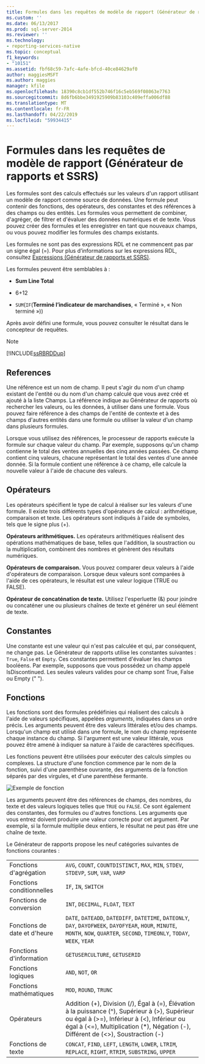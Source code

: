 ```yaml
---
title: Formules dans les requêtes de modèle de rapport (Générateur de rapports et SSRS) | Microsoft Docs
ms.custom: ''
ms.date: 06/13/2017
ms.prod: sql-server-2014
ms.reviewer: ''
ms.technology:
- reporting-services-native
ms.topic: conceptual
f1_keywords:
- "10151"
ms.assetid: fbf68c59-7afc-4afe-bfcd-40ce84629af0
author: maggiesMSFT
ms.author: maggies
manager: kfile
ms.openlocfilehash: 18390c8cb1df552b746f16c5eb569f08063e7763
ms.sourcegitcommit: 8d6fb6bbe3491925909b83103c409effa006df88
ms.translationtype: MT
ms.contentlocale: fr-FR
ms.lasthandoff: 04/22/2019
ms.locfileid: "59934415"
---
```

# <a name="formulas-in-report-model-queries-report-builder-and-ssrs"></a>Formules dans les requêtes de modèle de rapport (Générateur de rapports et SSRS)
  Les formules sont des calculs effectués sur les valeurs d'un rapport utilisant un modèle de rapport comme source de données. Une formule peut contenir des fonctions, des opérateurs, des constantes et des références à des champs ou des entités. Les formules vous permettent de combiner, d'agréger, de filtrer et d'évaluer des données numériques et de texte. Vous pouvez créer des formules et les enregistrer en tant que nouveaux champs, ou vous pouvez modifier les formules des champs existants.  
  
 Les formules ne sont pas des expressions RDL et ne commencent pas par un signe égal (=). Pour plus d’informations sur les expressions RDL, consultez [Expressions &#40;Générateur de rapports et SSRS&#41;](expressions-report-builder-and-ssrs.md).  
  
 Les formules peuvent être semblables à :  
  
-   **Sum Line Total**  
  
-   6+12  
  
-   `SUM`(`IF`(**Terminé l’indicateur de marchandises**, « Terminé », « Non terminé »))  
  
 Après avoir défini une formule, vous pouvez consulter le résultat dans le concepteur de requêtes.  
  
> [!NOTE]  
>  [!INCLUDE[ssRBRDDup](../../includes/ssrbrddup-md.md)]  
  
## <a name="references"></a>References  
 Une référence est un nom de champ. Il peut s'agir du nom d'un champ existant de l'entité ou du nom d'un champ calculé que vous avez créé et ajouté à la liste Champs. La référence indique au Générateur de rapports où rechercher les valeurs, ou les données, à utiliser dans une formule. Vous pouvez faire référence à des champs de l'entité de contexte et à des champs d'autres entités dans une formule ou utiliser la valeur d'un champ dans plusieurs formules.  
  
 Lorsque vous utilisez des références, le processeur de rapports exécute la formule sur chaque valeur du champ. Par exemple, supposons qu'un champ contienne le total des ventes annuelles des cinq années passées. Ce champ contient cinq valeurs, chacune représentant le total des ventes d'une année donnée. Si la formule contient une référence à ce champ, elle calcule la nouvelle valeur à l'aide de chacune des valeurs.  
  
## <a name="operators"></a>Opérateurs  
 Les opérateurs spécifient le type de calcul à réaliser sur les valeurs d'une formule. Il existe trois différents types d'opérateurs de calcul : arithmétique, comparaison et texte. Les opérateurs sont indiqués à l'aide de symboles, tels que le signe plus (+).  
  
 **Opérateurs arithmétiques.** Les opérateurs arithmétiques réalisent des opérations mathématiques de base, telles que l'addition, la soustraction ou la multiplication, combinent des nombres et génèrent des résultats numériques.  
  
 **Opérateurs de comparaison.** Vous pouvez comparer deux valeurs à l'aide d'opérateurs de comparaison. Lorsque deux valeurs sont comparées à l'aide de ces opérateurs, le résultat est une valeur logique (TRUE ou FALSE).  
  
 **Opérateur de concaténation de texte.** Utilisez l'esperluette (&) pour joindre ou concaténer une ou plusieurs chaînes de texte et générer un seul élément de texte.  
  
##  <a name="Constants"></a> Constantes  
 Une constante est une valeur qui n'est pas calculée et qui, par conséquent, ne change pas. Le Générateur de rapports utilise les constantes suivantes : `True`, `False` et `Empty`. Ces constantes permettent d'évaluer les champs booléens. Par exemple, supposons que vous possédez un champ appelé IsDiscontinued. Les seules valeurs valides pour ce champ sont True, False ou Empty (" ").  
  
##  <a name="Functions"></a> Fonctions  
 Les fonctions sont des formules prédéfinies qui réalisent des calculs à l'aide de valeurs spécifiques, appelées *arguments*, indiquées dans un ordre précis. Les arguments peuvent être des valeurs littérales et/ou des champs. Lorsqu'un champ est utilisé dans une formule, le nom du champ représente chaque instance du champ. Si l'argument est une valeur littérale, vous pouvez être amené à indiquer sa nature à l'aide de caractères spécifiques.  
  
 Les fonctions peuvent être utilisées pour exécuter des calculs simples ou complexes. La structure d'une fonction commence par le nom de la fonction, suivi d'une parenthèse ouvrante, des arguments de la fonction séparés par des virgules, et d'une parenthèse fermante.  
  
 ![Exemple de fonction](../media/functionexample.gif "Exemple de fonction")  
  
 Les arguments peuvent être des références de champs, des nombres, du texte et des valeurs logiques telles que `TRUE` ou `FALSE`. Ce sont également des constantes, des formules ou d'autres fonctions. Les arguments que vous entrez doivent produire une valeur correcte pour cet argument. Par exemple, si la formule multiplie deux entiers, le résultat ne peut pas être une chaîne de texte.  
  
 Le Générateur de rapports propose les neuf catégories suivantes de fonctions courantes :  
  
|||  
|-|-|  
|Fonctions d'agrégation|`AVG`, `COUNT`, `COUNTDISTINCT`, `MAX`, `MIN`, `STDEV`, `STDEVP`, `SUM`, `VAR`, `VARP`|  
|Fonctions conditionnelles|`IF`, `IN`, `SWITCH`|  
|Fonctions de conversion|`INT`, `DECIMAL`, `FLOAT`, `TEXT`|  
|Fonctions de date et d'heure|`DATE`, `DATEADD`, `DATEDIFF`, `DATETIME`, `DATEONLY`, `DAY`, `DAYOFWEEK`, `DAYOFYEAR`, `HOUR`, `MINUTE`, `MONTH`, `NOW`, `QUARTER`, `SECOND`, `TIMEONLY`, `TODAY`, `WEEK`, `YEAR`|  
|Fonctions d'information|`GETUSERCULTURE`, `GETUSERID`|  
|Fonctions logiques|`AND`, `NOT`, `OR`|  
|Fonctions mathématiques|`MOD`, `ROUND`, `TRUNC`|  
|Opérateurs|Addition (+), Division (/), Égal à (=), Élévation à la puissance (^), Supérieur à (>), Supérieur ou égal à (>=), Inférieur à (<), Inférieur ou égal à (<=), Multiplication (*), Négation (-), Différent de (<>), Soustraction (-)|  
|Fonctions de texte|`CONCAT`, `FIND`, `LEFT`, `LENGTH`, `LOWER`, `LTRIM`, `REPLACE`, `RIGHT`, `RTRIM`, `SUBSTRING`, `UPPER`|  
  
  

